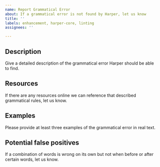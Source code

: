 ```yaml
---
name: Report Grammatical Error
about: If a grammatical error is not found by Harper, let us know
title: ''
labels: enhancement, harper-core, linting
assignees: ''

---
```


## Description

Give a detailed description of the grammatical error Harper should be able to find.

## Resources

If there are any resources online we can reference that described grammatical rules, let us know.

## Examples

Please provide at least three examples of the grammatical error in real text.

## Potential false positives

If a combination of words is wrong on its own but not when before or after certain words, let us know.